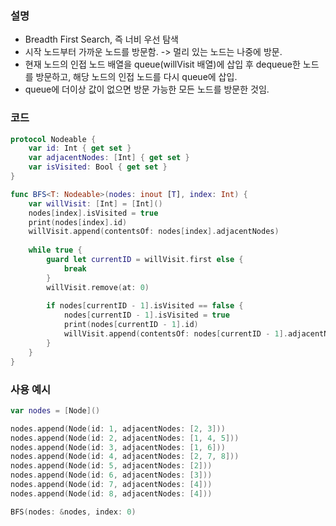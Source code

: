 ### 설명
* Breadth First Search, 즉 너비 우선 탐색
* 시작 노드부터 가까운 노드를 방문함. -> 멀리 있는 노드는 나중에 방문.
* 현재 노드의 인접 노드 배열을 queue(willVisit 배열)에 삽입 후 dequeue한 노드를 방문하고, 해당 노드의 인접 노드를 다시 queue에 삽입.
* queue에 더이상 값이 없으면 방문 가능한 모든 노드를 방문한 것임.

### 코드
``` swift 
protocol Nodeable {
    var id: Int { get set }
    var adjacentNodes: [Int] { get set }
    var isVisited: Bool { get set }
}

func BFS<T: Nodeable>(nodes: inout [T], index: Int) {
    var willVisit: [Int] = [Int]()
    nodes[index].isVisited = true
    print(nodes[index].id)
    willVisit.append(contentsOf: nodes[index].adjacentNodes)
    
    while true {
        guard let currentID = willVisit.first else {
            break
        }
        willVisit.remove(at: 0)
        
        if nodes[currentID - 1].isVisited == false {
            nodes[currentID - 1].isVisited = true
            print(nodes[currentID - 1].id)
            willVisit.append(contentsOf: nodes[currentID - 1].adjacentNodes)
        }
    }
}
```

### 사용 예시
```swift
var nodes = [Node]()

nodes.append(Node(id: 1, adjacentNodes: [2, 3]))
nodes.append(Node(id: 2, adjacentNodes: [1, 4, 5]))
nodes.append(Node(id: 3, adjacentNodes: [1, 6]))
nodes.append(Node(id: 4, adjacentNodes: [2, 7, 8]))
nodes.append(Node(id: 5, adjacentNodes: [2]))
nodes.append(Node(id: 6, adjacentNodes: [3]))
nodes.append(Node(id: 7, adjacentNodes: [4]))
nodes.append(Node(id: 8, adjacentNodes: [4]))

BFS(nodes: &nodes, index: 0)
```
